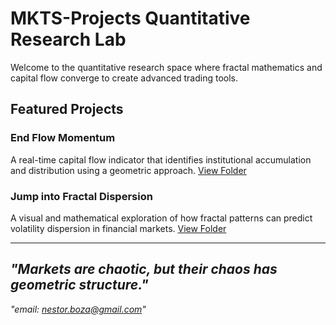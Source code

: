 # MKTS-Projects Quantitative Research Lab

Welcome to the quantitative research space where fractal mathematics and capital flow converge to create advanced trading tools.

## Featured Projects

### End Flow Momentum  
A real-time capital flow indicator that identifies institutional accumulation and distribution using a geometric approach. [View Folder](./EndFlow_Momentum_Studio/)

### Jump into Fractal Dispersion
A visual and mathematical exploration of how fractal patterns can predict volatility dispersion in financial markets. [View Folder](./Jump_into_Fractal_Dispersion_Studio/)

---

*"Markets are chaotic, but their chaos has geometric structure."*
---
*"email: nestor.boza@gmail.com"*
